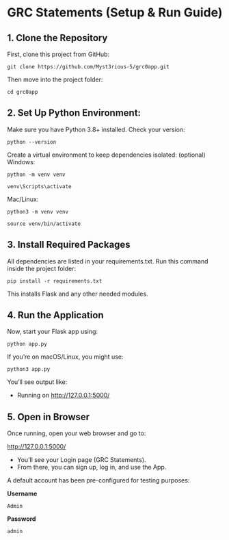 # GRC Statements (Setup & Run Guide)

## 1. Clone the Repository
First, clone this project from GitHub:
```
git clone https://github.com/Myst3rious-5/grc0app.git
```

Then move into the project folder:
```
cd grc0app
```

## 2. Set Up Python Environment:
Make sure you have Python 3.8+ installed.
Check your version:

```
python --version
```

Create a virtual environment to keep dependencies isolated: (optional)
Windows:

```
python -m venv venv
```
```
venv\Scripts\activate
```

Mac/Linux:

```
python3 -m venv venv
```
```
source venv/bin/activate
```



## 3. Install Required Packages
All dependencies are listed in your requirements.txt.
Run this command inside the project folder:

```
pip install -r requirements.txt
```

This installs Flask and any other needed modules.


## 4. Run the Application
Now, start your Flask app using:

```
python app.py
```

If you’re on macOS/Linux, you might use:

```
python3 app.py
```

You’ll see output like:
 * Running on http://127.0.0.1:5000/

## 5. Open in Browser

Once running, open your web browser and go to:

http://127.0.0.1:5000/


- You’ll see your Login page (GRC Statements).
- From there, you can sign up, log in, and use the App.



A default account has been pre-configured for testing purposes:

**Username**
```
Admin
```
**Password** 
```
admin
```

